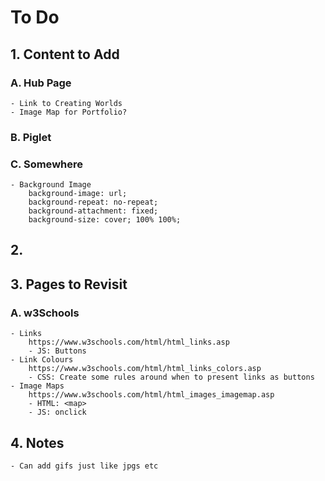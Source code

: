 # To Do
## 1. Content to Add
### A. Hub Page
    - Link to Creating Worlds
    - Image Map for Portfolio?
### B. Piglet
### C. Somewhere
    - Background Image
        background-image: url;
        background-repeat: no-repeat;
        background-attachment: fixed;
        background-size: cover; 100% 100%;

## 2. 

## 3. Pages to Revisit
### A. w3Schools
    - Links
        https://www.w3schools.com/html/html_links.asp
        - JS: Buttons
    - Link Colours
        https://www.w3schools.com/html/html_links_colors.asp
        - CSS: Create some rules around when to present links as buttons
    - Image Maps
        https://www.w3schools.com/html/html_images_imagemap.asp
        - HTML: <map>
        - JS: onclick

## 4. Notes
    - Can add gifs just like jpgs etc